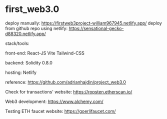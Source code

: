 # first_web3.0

deploy manually:
https://firstweb3project-william967945.netlify.app/
deploy from github repo using netlify:
https://sensational-gecko-d88320.netlify.app/

stack/tools:

front-end:
React-JS
Vite
Tailwind-CSS

backend:
Solidity 0.8.0

hosting:
Netlify


reference:
https://github.com/adrianhajdin/project_web3.0

Check for transactions' website:
https://ropsten.etherscan.io/

Web3 development:
https://www.alchemy.com/

Testing ETH faucet website:
https://goerlifaucet.com/

